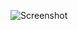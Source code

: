 ![Screenshot](https://raw.githubusercontent.com/Cryakl/Ultimate-RAT-Collection/refs/heads/main/NetOris/Screenshot.png)
